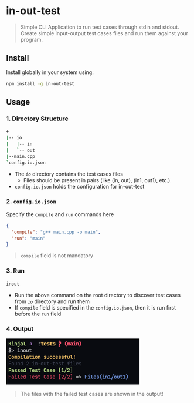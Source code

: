 # in-out-test

> Simple CLI Application to run test cases through stdin and stdout.
> Create simple input-output test cases files and run them against your program.

## Install

Install globally in your system using:

```bash
npm install -g in-out-test
```

## Usage

### 1. Directory Structure

```bash
+
|-- io
|   |-- in
|   `-- out
|--main.cpp
`config.io.json
```

- The _`io`_ directory contains the test cases files
  - Files should be present in pairs (like (in, out), (in1, out1), etc.)
- `config.io.json` holds the configuration for in-out-test

### 2. `config.io.json`

Specify the `compile` and `run` commands here

```json
{
  "compile": "g++ main.cpp -o main",
  "run": "main"
}
```

> `compile` field is not mandatory

### 3. Run

```bash
inout
```

- Run the above command on the root directory to discover test cases from _`io`_ directory and run them
- If `compile` field is specified in the `config.io.json`, then it is run first before the `run` field

### 4. Output

![screenshot](./assets/ss.png)

> The files with the failed test cases are shown in the output!
